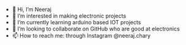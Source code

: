 - 👋 Hi, I’m Neeraj
- 👀 I’m interested in making electronic projects
- 🌱 I’m currently learning arduino based IOT projects
- 💞️ I’m looking to collaborate on GitHub who are good at electronics
- 📫 How to reach me: through Instagram @neeraj.chary


<!---
Rajchary001/Rajchary001 is a ✨ special ✨ repository because its `README.md` (this file) appears on your GitHub profile.
You can click the Preview link to take a look at your changes.
--->
